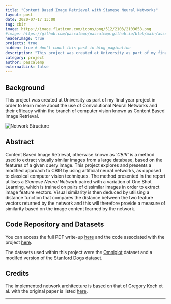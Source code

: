 ```yaml
---
title: "Content Based Image Retrieval with Siamese Neural Networks"
layout: post
date: 2020-07-17 13:00
tag: cbir
image: https://image.flaticon.com/icons/png/512/2103/2103658.png
#image: https://github.com/pascalemp/pascalemp.github.io/blob/main/assets/images/virus.png
headerImage: true
projects: true
hidden: true # don't count this post in blog pagination
description: "This project was created at University as part of my final year undergraduate project."
category: project
author: pascalemp
externalLink: false
---
```


## Background

This project was created at University as part of my final year project in order to learn more about the use of Convolutional Neural Networks and their efficacy within the branch of computer vision known as Content Based Image Retrieval.

![Network Structure](https://d3i71xaburhd42.cloudfront.net/f216444d4f2959b4520c61d20003fa30a199670a/4-Figure4-1.png)

## Abstract 

Content Based Image Retrieval, otherwise known as *‘CBIR’* is a method used to extract visually similar images from a large database, based on the features of a given query image. This project explores and presents a modified approach to CBIR by using artificial neural networks, as opposed to classical computer vision techniques. The method presented in the report utilises a *Siamese Neural Network* paired with a variation of One Shot Learning, which is trained on pairs of dissimilar images in order to extract image feature vectors. Visual similarity is then deduced by utilising a distance function that compares the distance between the two feature vectors returned by the network and this will therefore provide a measure of similarity based on the image content learned by the network.

## Code Repository and Datasets

You can access the full PDF write-up <a href="https://pascalemp.github.io/CBIR-siamese-cnn/pdf/cbir.pdf" target="_blank">here</a> and the code associated with the project <a href="https://github.com/pascalemp/CBIR-siamese-cnn/" target="_blank">here</a>.

The datasets used within this project were the <a href="https://github.com/brendenlake/omniglot" target="_blank">Omniglot</a> dataset and a modifed version of the <a href="http://vision.stanford.edu/aditya86/ImageNetDogs/" target="_blank">Stanford Dogs</a> dataset.  

## Credits

The implemented network architecture is based on that of Gregory Koch et al. with the original paper is listed <a href="https://www.cs.cmu.edu/~rsalakhu/papers/oneshot1.pdf">here</a>. 

---